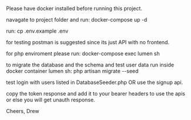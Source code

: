 
Please have docker installed before running this project.

navagate to project folder and run: docker-compose up -d

run: cp .env.example .env

for testing postman is suggested since its just API with no frontend.

for php enviroment please run: docker-compose exec lumen sh

to migrate the database and the schema and test user data run inside docker container lumen sh: php artisan migrate --seed

test login with users listed in DatabaseSeeder.php OR use the signup api.

copy the token response and add it to your bearer headers to use the apis or else you will get unauth response.

Cheers, 
Drew
